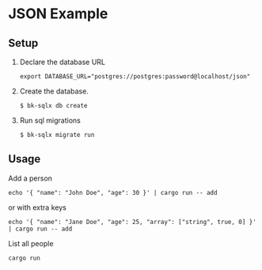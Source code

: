 # JSON Example

## Setup

1. Declare the database URL

    ```
    export DATABASE_URL="postgres://postgres:password@localhost/json"
    ```

2. Create the database.

    ```
    $ bk-sqlx db create
    ```

3. Run sql migrations

    ```
    $ bk-sqlx migrate run
    ```

## Usage

Add a person

```
echo '{ "name": "John Doe", "age": 30 }' | cargo run -- add
```

or with extra keys

```
echo '{ "name": "Jane Doe", "age": 25, "array": ["string", true, 0] }' | cargo run -- add
```

List all people

```
cargo run
```
